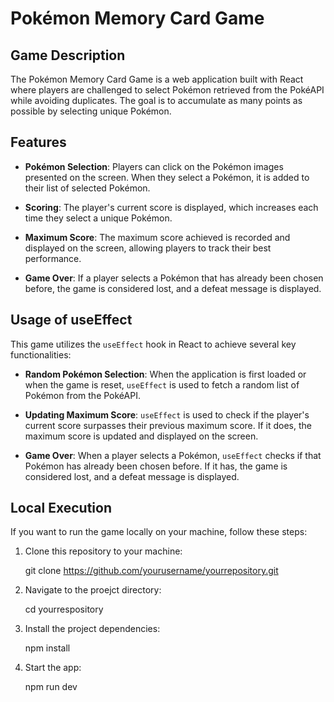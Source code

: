 # Pokémon Memory Card Game

## Game Description

The Pokémon Memory Card Game is a web application built with React where players are challenged to select Pokémon retrieved from the PokéAPI while avoiding duplicates. The goal is to accumulate as many points as possible by selecting unique Pokémon.

## Features

- **Pokémon Selection**: Players can click on the Pokémon images presented on the screen. When they select a Pokémon, it is added to their list of selected Pokémon.

- **Scoring**: The player's current score is displayed, which increases each time they select a unique Pokémon.

- **Maximum Score**: The maximum score achieved is recorded and displayed on the screen, allowing players to track their best performance.

- **Game Over**: If a player selects a Pokémon that has already been chosen before, the game is considered lost, and a defeat message is displayed.

## Usage of useEffect

This game utilizes the `useEffect` hook in React to achieve several key functionalities:

- **Random Pokémon Selection**: When the application is first loaded or when the game is reset, `useEffect` is used to fetch a random list of Pokémon from the PokéAPI.

- **Updating Maximum Score**: `useEffect` is used to check if the player's current score surpasses their previous maximum score. If it does, the maximum score is updated and displayed on the screen.

- **Game Over**: When a player selects a Pokémon, `useEffect` checks if that Pokémon has already been chosen before. If it has, the game is considered lost, and a defeat message is displayed.

## Local Execution

If you want to run the game locally on your machine, follow these steps:

1. Clone this repository to your machine:

   git clone https://github.com/yourusername/yourrepository.git

2. Navigate to the proejct directory:
   
   cd yourrespository

4. Install the project dependencies:
   
   npm install

5. Start the app:
   
   npm run dev
